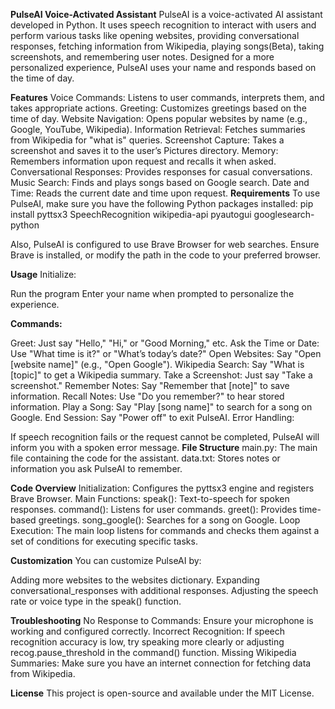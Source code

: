**PulseAI Voice-Activated Assistant**
PulseAI is a voice-activated AI assistant developed in Python. It uses speech recognition to interact with users and perform various tasks like opening websites, providing conversational responses, fetching information from Wikipedia, playing songs(Beta), taking screenshots, and remembering user notes. Designed for a more personalized experience, PulseAI uses your name and responds based on the time of day.

**Features**
Voice Commands: Listens to user commands, interprets them, and takes appropriate actions.
Greeting: Customizes greetings based on the time of day.
Website Navigation: Opens popular websites by name (e.g., Google, YouTube, Wikipedia).
Information Retrieval: Fetches summaries from Wikipedia for "what is" queries.
Screenshot Capture: Takes a screenshot and saves it to the user’s Pictures directory.
Memory: Remembers information upon request and recalls it when asked.
Conversational Responses: Provides responses for casual conversations.
Music Search: Finds and plays songs based on Google search.
Date and Time: Reads the current date and time upon request.
**Requirements**
To use PulseAI, make sure you have the following Python packages installed:
pip install pyttsx3 SpeechRecognition wikipedia-api pyautogui googlesearch-python

Also, PulseAI is configured to use Brave Browser for web searches. Ensure Brave is installed, or modify the path in the code to your preferred browser.

**Usage**
Initialize:

Run the program
Enter your name when prompted to personalize the experience.

**Commands:**

Greet: Just say "Hello," "Hi," or "Good Morning," etc.
Ask the Time or Date: Use "What time is it?" or "What’s today’s date?"
Open Websites: Say "Open [website name]" (e.g., "Open Google").
Wikipedia Search: Say "What is [topic]" to get a Wikipedia summary.
Take a Screenshot: Just say "Take a screenshot."
Remember Notes: Say "Remember that [note]" to save information.
Recall Notes: Use "Do you remember?" to hear stored information.
Play a Song: Say "Play [song name]" to search for a song on Google.
End Session: Say "Power off" to exit PulseAI.
Error Handling:

If speech recognition fails or the request cannot be completed, PulseAI will inform you with a spoken error message.
**File Structure**
main.py: The main file containing the code for the assistant.
data.txt: Stores notes or information you ask PulseAI to remember.


**Code Overview**
Initialization: Configures the pyttsx3 engine and registers Brave Browser.
Main Functions:
speak(): Text-to-speech for spoken responses.
command(): Listens for user commands.
greet(): Provides time-based greetings.
song_google(): Searches for a song on Google.
Loop Execution: The main loop listens for commands and checks them against a set of conditions for executing specific tasks.

**Customization**
You can customize PulseAI by:

Adding more websites to the websites dictionary.
Expanding conversational_responses with additional responses.
Adjusting the speech rate or voice type in the speak() function.


**Troubleshooting**
No Response to Commands: Ensure your microphone is working and configured correctly.
Incorrect Recognition: If speech recognition accuracy is low, try speaking more clearly or adjusting recog.pause_threshold in the command() function.
Missing Wikipedia Summaries: Make sure you have an internet connection for fetching data from Wikipedia.

**License**
This project is open-source and available under the MIT License.
